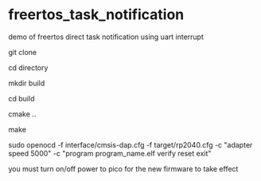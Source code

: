 # freertos_task_notification
demo of freertos direct task notification using uart interrupt


git clone

cd directory

mkdir build

cd build

cmake ..

make

sudo openocd -f interface/cmsis-dap.cfg -f target/rp2040.cfg -c "adapter speed 5000" -c "program program_name.elf verify reset exit"

you must turn on/off power to pico for the new firmware to take effect
